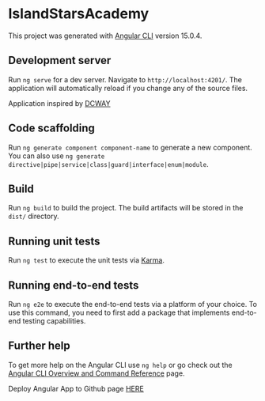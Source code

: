 # IslandStarsAcademy

This project was generated with [Angular CLI](https://github.com/angular/angular-cli) version 15.0.4. 

## Development server

Run `ng serve` for a dev server. Navigate to `http://localhost:4201/`. The application will automatically reload if you change any of the source files.

Application inspired by [DCWAY](https://dcwayacademy.org/)

## Code scaffolding

Run `ng generate component component-name` to generate a new component. You can also use `ng generate directive|pipe|service|class|guard|interface|enum|module`.

## Build

Run `ng build` to build the project. The build artifacts will be stored in the `dist/` directory.

## Running unit tests

Run `ng test` to execute the unit tests via [Karma](https://karma-runner.github.io).

## Running end-to-end tests

Run `ng e2e` to execute the end-to-end tests via a platform of your choice. To use this command, you need to first add a package that implements end-to-end testing capabilities.

## Further help

To get more help on the Angular CLI use `ng help` or go check out the [Angular CLI Overview and Command Reference](https://angular.io/cli) page.

Deploy Angular App to Github page [HERE](https://www.youtube.com/watch?v=42uxw1Hjo2s)
